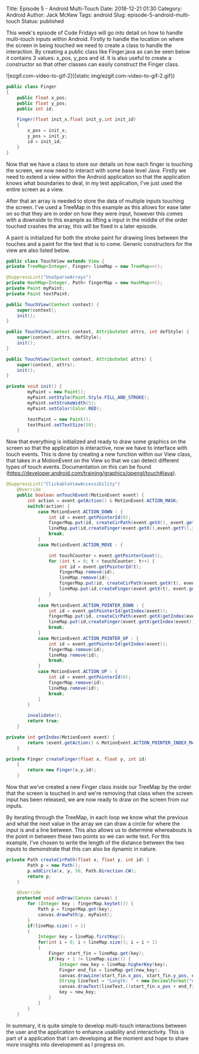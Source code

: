 Title: Episode 5 - Android Multi-Touch
Date: 2018-12-21 01:30
Category: Android
Author: Jack McKew
Tags: android
Slug: episode-5-android-multi-touch
Status: published

This week's episode of Code Fridays will go into detail on how to handle multi-touch inputs within Android. Firstly to handle the location on where the screen in being touched we need to create a class to handle the interaction. By creating a public class like Finger.java as can be seen below it contains 3 values: x\_pos, y\_pos and id. It is also useful to create a constructor so that other classes can easily construct the Finger class.

![ezgif.com-video-to-gif-2]({static img/ezgif.com-video-to-gif-2.gif})

``` java
public class Finger
{
    public float x_pos;
    public float y_pos;
    public int id;

    Finger(float init_x,float init_y,int init_id)
    {
        x_pos = init_x;
        y_pos = init_y;
        id = init_id;
    }
}
```

Now that we have a class to store our details on how each finger is touching the screen, we now need to interact with some base level Java. Firstly we need to extend a view within the Android application so that the application knows what boundaries to deal, in my test application, I've just used the entire screen as a view.

After that an array is needed to store the data of multiple inputs touching the screen. I've used a TreeMap in this example as this allows for ease later on so that they are in order on how they were input, however this comes with a downside to this example as lifting a input in the middle of the order touched crashes the array, this will be fixed in a later episode.

A paint is initialized for both the stroke paint for drawing lines between the touches and a paint for the text that is to come. Generic constructors for the view are also listed below.

``` java
public class TouchView extends View {
private TreeMap<Integer, Finger> lineMap = new TreeMap<>();

@SuppressLint("UseSparseArrays")
private HashMap<Integer, Path> fingerMap = new HashMap<>();
private Paint myPaint;
private Paint textPaint;

public TouchView(Context context) {
    super(context);
    init();
}

public TouchView(Context context, AttributeSet attrs, int defStyle) {
    super(context, attrs, defStyle);
    init();
}

public TouchView(Context context, AttributeSet attrs) {
    super(context, attrs);
    init();
}

private void init() {
        myPaint = new Paint();
        myPaint.setStyle(Paint.Style.FILL_AND_STROKE);
        myPaint.setStrokeWidth(5);
        myPaint.setColor(Color.RED);

        textPaint = new Paint();
        textPaint.setTextSize(50);
    }
```

Now that everything is initialized and ready to draw some graphics on the screen so that the application is interactive, now we have to interface with touch events. This is done by creating a new function within our View class, that takes in a MotionEvent on the View so that we can detect different types of touch events. Documentation on this can be found (<https://developer.android.com/training/graphics/opengl/touch#java>).

``` java
@SuppressLint("ClickableViewAccessibility")
    @Override
    public boolean onTouchEvent(MotionEvent event) {
        int action = event.getAction() & MotionEvent.ACTION_MASK;
        switch(action) {
            case MotionEvent.ACTION_DOWN : {
                int id = event.getPointerId(0);
                fingerMap.put(id, createCirPath(event.getX(), event.getY(), id));
                lineMap.put(id,createFinger(event.getX(),event.getY(),id));
                break;
            }
            case MotionEvent.ACTION_MOVE : {

                int touchCounter = event.getPointerCount();
                for (int t = 0; t < touchCounter; t++) {
                    int id = event.getPointerId(t);
                    fingerMap.remove(id);
                    lineMap.remove(id);
                    fingerMap.put(id, createCirPath(event.getX(t), event.getY(t), id));
                    lineMap.put(id,createFinger(event.getX(t), event.getY(t), id));
                }
            }
            case MotionEvent.ACTION_POINTER_DOWN : {
                int id = event.getPointerId(getIndex(event));
                fingerMap.put(id, createCirPath(event.getX(getIndex(event)), event.getY(getIndex(event)), getIndex(event)));
                lineMap.put(id,createFinger(event.getX(getIndex(event)), event.getY(getIndex(event)), getIndex(event)));
                break;
            }
            case MotionEvent.ACTION_POINTER_UP : {
                int id = event.getPointerId(getIndex(event));
                fingerMap.remove(id);
                lineMap.remove(id);
                break;
            }
            case MotionEvent.ACTION_UP : {
                int id = event.getPointerId(0);
                fingerMap.remove(id);
                lineMap.remove(id);
                break;
            }
        }

        invalidate();
        return true;
    }

private int getIndex(MotionEvent event) {
        return (event.getAction() & MotionEvent.ACTION_POINTER_INDEX_MASK) >> MotionEvent.ACTION_POINTER_INDEX_SHIFT;
    }

private Finger createFinger(float x, float y, int id)
    {
        return new Finger(x,y,id);
    }
```

Now that we've created a new Finger class inside our TreeMap by the order that the screen is touched in and we're removing that class when the screen input has been released, we are now ready to draw on the screen from our inputs.

By iterating through the TreeMap, in each loop we know what the previous and what the next value in the array we can draw a circle for where the input is and a line between. This also allows us to determine whereabouts is the point in between these two points so we can write text. For this example, I've chosen to write the length of the distance between the two inputs to demonstrate that this can also be dynamic in nature.

``` java
private Path createCirPath(float x, float y, int id) {
        Path p = new Path();
        p.addCircle(x, y, 50, Path.Direction.CW);
        return p;
    }

    @Override
    protected void onDraw(Canvas canvas) {
        for (Integer key : fingerMap.keySet()) {
            Path p = fingerMap.get(key);
            canvas.drawPath(p, myPaint);
        }
        if(lineMap.size() > 1)
        {
            Integer key = lineMap.firstKey();
            for(int i = 0; i < lineMap.size(); i = i + 1)
            {
                Finger start_fin = lineMap.get(key);
                if(key + 1 != lineMap.size()) {
                    Integer new_key = lineMap.higherKey(key);
                    Finger end_fin = lineMap.get(new_key);
                    canvas.drawLine(start_fin.x_pos, start_fin.y_pos, end_fin.x_pos, end_fin.y_pos, myPaint);
                    String lineText = "Length: " + new DecimalFormat("#.##").format(Math.sqrt(Math.pow(end_fin.x_pos - start_fin.x_pos,2) + Math.pow(end_fin.y_pos - start_fin.y_pos,2)));
                    canvas.drawText(lineText,((start_fin.x_pos + end_fin.x_pos) / 2), ((start_fin.y_pos + end_fin.y_pos) / 2),textPaint);
                    key = new_key;
                }
            }
        }
    }
```

In summary, it is quite simple to develop multi-touch interactions between the user and the application to enhance usability and interactivity. This is part of a application that I am developing at the moment and hope to share more insights into development as I progress on.
